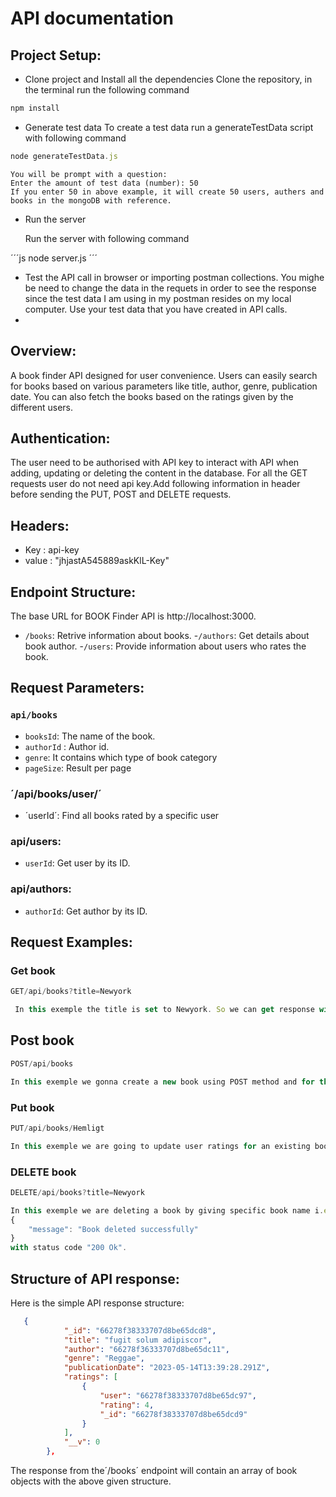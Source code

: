# API documentation

## Project Setup:
- Clone project and Install all the dependencies
Clone the repository, in the terminal run the following command

```js
npm install
```
- Generate test data
  To create a test data run a generateTestData script with following command
  
```js
node generateTestData.js
```

```
You will be prompt with a question:
Enter the amount of test data (number): 50
If you enter 50 in above example, it will create 50 users, authers and books in the mongoDB with reference.
```
- Run the server
  
  Run the server with following command
  
´´´js
node server.js
´´´

- Test the API call in browser or importing postman collections. You mighe be need to change the data in the requets in order to see the response since the test data I am using in my postman resides on my local computer. Use your test data that you have created in API calls.
- 
## Overview:

A book finder API designed for user convenience. Users can easily search for books based on various parameters like title, author, genre, publication date. You can also fetch the books based on the ratings given by the different users.

## Authentication: 

The user need to be authorised with API key to interact with API when adding, updating or deleting the content in the database. For all the GET requests user do not need api key.Add following information in header before sending the PUT, POST and DELETE requests.

## Headers:

- Key : api-key
- value : "jhjastA545889askKlL-Key"

## Endpoint Structure:

The base URL for BOOK Finder API is http://localhost:3000.

- `/books`: Retrive information about books.
-`/authors`: Get details about book author.
-`/users`: Provide information about users who rates the book.

## Request Parameters:

 ### `api/books`
- `booksId`: The name of the book.
- `authorId` : Author id.
- `genre`: It contains which type of book category
- `pageSize`: Result per page
  
### ´/api/books/user/´
- ´userId´: Find all books rated by a specific user

### api/users:
- `userId`: Get user by its ID.

### api/authors:
- `authorId`: Get author by its ID.


## Request Examples:

### Get book

```js
GET/api/books?title=Newyork

 In this exemple the title is set to Newyork. So we can get response with specific title which we have given. Note that we dont need api-key for get requests.´´´
```

 ## Post book

```js
POST/api/books

In this exemple we gonna create a new book using POST method and for this method we need api-key and we need to set everything in Body.For this request we will get response with status code "201 Created".
```
### Put book

```js
PUT/api/books/Hemligt

In this exemple we are going to update user ratings for an existing book named "Hemligt". So we hit this endpoint which is given above. For this request we need api-key and we need to set new desired ratings in Body. We will get response "200 Ok" with our updated user ratings.
```
### DELETE book

```js
DELETE/api/books?title=Newyork

In this exemple we are deleting a book by giving specific book name i.e "Newyork". We will get following response:
{
    "message": "Book deleted successfully"
}
with status code "200 Ok".
```
## Structure of API response:
Here is the simple API response structure:
```json
   {
            "_id": "66278f38333707d8be65dcd8",
            "title": "fugit solum adipiscor",
            "author": "66278f36333707d8be65dc11",
            "genre": "Reggae",
            "publicationDate": "2023-05-14T13:39:28.291Z",
            "ratings": [
                {
                    "user": "66278f38333707d8be65dc97",
                    "rating": 4,
                    "_id": "66278f38333707d8be65dcd9"
                }
            ],
            "__v": 0
        },
```
The response from the´/books´ endpoint will contain an array of book objects with the above given structure.















